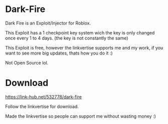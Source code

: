 # Dark-Fire

Dark Fire is an Exploit/Injector for Roblox.

This Exploit has a 1 checkpoint key system wich the key is only changed once every 1 to 4 days. (the key is not constantly the same)

This Exploit is free, however the linkvertise supports me and my work, if you want to see more big updates, thats how you do it :)

Not Open Source lol.

# Download

https://link-hub.net/532778/dark-fire

Follow the linkvertise for download.

Made the linkvertise so people can support me without wasting money :)
